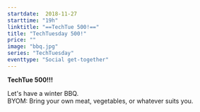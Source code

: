 ```yaml
---
startdate:  2018-11-27
starttime: "19h"
linktitle: "==TechTue 500!=="
title: "TechTuesday 500!"
price: ""
image: "bbq.jpg"
series: "TechTuesday"
eventtype: "Social get-together"
---
```


**TechTue 500!!!**

Let's have a winter BBQ.  
BYOM: Bring your own meat, vegetables, or whatever suits you.